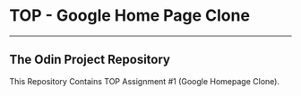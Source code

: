 # TOP - Google Home Page Clone

---

## The Odin Project Repository


This Repository Contains TOP Assignment #1 (Google Homepage Clone).

